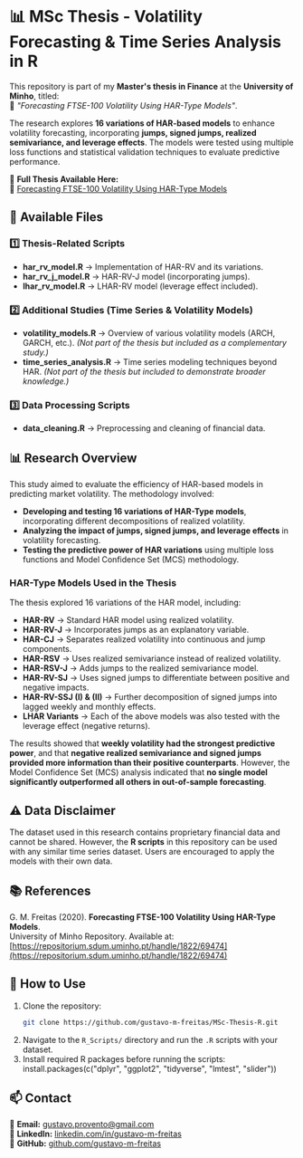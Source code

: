 # 📊 MSc Thesis - Volatility Forecasting & Time Series Analysis in R  

This repository is part of my **Master's thesis in Finance** at the **University of Minho**, titled:  
📖 *"Forecasting FTSE-100 Volatility Using HAR-Type Models"*.  

The research explores **16 variations of HAR-based models** to enhance volatility forecasting, incorporating **jumps, signed jumps, realized semivariance, and leverage effects**. The models were tested using multiple loss functions and statistical validation techniques to evaluate predictive performance.  

📄 **Full Thesis Available Here:**  
🔗 [Forecasting FTSE-100 Volatility Using HAR-Type Models](https://repositorium.sdum.uminho.pt/handle/1822/69474)  


## 📂 Available Files

### **1️⃣ Thesis-Related Scripts**
- **har_rv_model.R** → Implementation of HAR-RV and its variations.
- **har_rv_j_model.R** → HAR-RV-J model (incorporating jumps).
- **lhar_rv_model.R** → LHAR-RV model (leverage effect included).

### **2️⃣ Additional Studies (Time Series & Volatility Models)**
- **volatility_models.R** → Overview of various volatility models (ARCH, GARCH, etc.). *(Not part of the thesis but included as a complementary study.)*
- **time_series_analysis.R** → Time series modeling techniques beyond HAR. *(Not part of the thesis but included to demonstrate broader knowledge.)*

### **3️⃣ Data Processing Scripts**
- **data_cleaning.R** → Preprocessing and cleaning of financial data.

## 📊 Research Overview
This study aimed to evaluate the efficiency of HAR-based models in predicting market volatility. The methodology involved:
- **Developing and testing 16 variations of HAR-Type models**, incorporating different decompositions of realized volatility.
- **Analyzing the impact of jumps, signed jumps, and leverage effects** in volatility forecasting.
- **Testing the predictive power of HAR variations** using multiple loss functions and Model Confidence Set (MCS) methodology.

### **HAR-Type Models Used in the Thesis**
The thesis explored 16 variations of the HAR model, including:
- **HAR-RV** → Standard HAR model using realized volatility.
- **HAR-RV-J** → Incorporates jumps as an explanatory variable.
- **HAR-CJ** → Separates realized volatility into continuous and jump components.
- **HAR-RSV** → Uses realized semivariance instead of realized volatility.
- **HAR-RSV-J** → Adds jumps to the realized semivariance model.
- **HAR-RV-SJ** → Uses signed jumps to differentiate between positive and negative impacts.
- **HAR-RV-SSJ (I) & (II)** → Further decomposition of signed jumps into lagged weekly and monthly effects.
- **LHAR Variants** → Each of the above models was also tested with the leverage effect (negative returns).

The results showed that **weekly volatility had the strongest predictive power**, and that **negative realized semivariance and signed jumps provided more information than their positive counterparts**. However, the Model Confidence Set (MCS) analysis indicated that **no single model significantly outperformed all others in out-of-sample forecasting**.

## ⚠ Data Disclaimer
The dataset used in this research contains proprietary financial data and cannot be shared. However, the **R scripts** in this repository can be used with any similar time series dataset. Users are encouraged to apply the models with their own data.


## 📚 References

G. M. Freitas (2020). **Forecasting FTSE-100 Volatility Using HAR-Type Models**.  
University of Minho Repository. Available at: [https://repositorium.sdum.uminho.pt/handle/1822/69474](https://repositorium.sdum.uminho.pt/handle/1822/69474)


## 🔧 How to Use
1. Clone the repository:
   ```bash
   git clone https://github.com/gustavo-m-freitas/MSc-Thesis-R.git
   ```
2. Navigate to the `R_Scripts/` directory and run the `.R` scripts with your dataset.
3. Install required R packages before running the scripts:
install.packages(c("dplyr", "ggplot2", "tidyverse", "lmtest", "slider"))



## 📫 Contact
📩 **Email:** gustavo.provento@gmail.com  
💼 **LinkedIn:** [linkedin.com/in/gustavo-m-freitas](https://www.linkedin.com/in/gustavo-m-freitas)  
📂 **GitHub:** [github.com/gustavo-m-freitas](https://github.com/gustavo-m-freitas)


